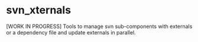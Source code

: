 # svn_xternals
[WORK IN PROGRESS]
Tools to manage svn sub-components with externals or a dependency file and update externals in parallel.
